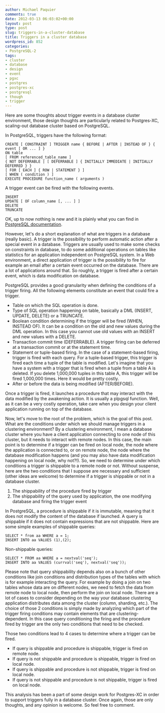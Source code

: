 ```yaml
---
author: Michael Paquier
comments: true
date: 2012-03-13 06:03:02+00:00
layout: post
type: post
slug: triggers-in-a-cluster-database
title: Triggers in a cluster database
wordpress_id: 852
categories:
- PostgreSQL-2
tags:
- cluster
- database
- design
- event
- pgxc
- postgres
- postgres-xc
- postgresql
- though
- trigger
---
```


Here are some thoughts about trigger events in a database cluster environment, those design thoughts are particularly related to Postgres-XC, scaling-out database cluster based on PostgreSQL.

In PostgreSQL, triggers have the following format:

    CREATE [ CONSTRAINT ] TRIGGER name { BEFORE | AFTER | INSTEAD OF } { event [ OR ... ] }
    ON table
    [ FROM referenced_table_name ]
    { NOT DEFERRABLE | [ DEFERRABLE ] { INITIALLY IMMEDIATE | INITIALLY DEFERRED } }
    [ FOR [ EACH ] { ROW | STATEMENT } ]
    [ WHEN ( condition ) ]
    EXECUTE PROCEDURE function_name ( arguments )

A trigger event can be fired with the following events.

    INSERT
    UPDATE [ OF column_name [, ... ] ]
    DELETE
    TRUNCATE

OK, up to now nothing is new and it is plainly what you can find in [PostgreSQL documentation](http://www.postgresql.org/docs/9.1/static/sql-createtrigger.html).

However, let's do a short explanation of what are triggers in a database (really basic). A trigger is the possibility to perform automatic action after a special event in a database. Triggers are usually used to make some checks on constraints in database, to do some additional operations on tables like statistics for an application independent on PostgreSQL system. In a Web environment, a direct application of trigger is the possibility to fire for example an email after a certain event occurred on the database. There are a lot of applications around that. So roughly, a trigger is fired after a certain event, which is data modification on database.

PostgreSQL provides a good granularity when defining the conditions of a trigger firing. All the following elements constitute an event that could fire a trigger.
	
  * Table on which the SQL operation is done.	
  * Type of SQL operation happening on table, basically a DML (INSERT, UPDATE, DELETE) or a TRUNCATE.
  * Boolean condition determining if the trigger will be fired (WHEN, INSTEAD OF). It can be a condition on the old and new values during the DML operation. In this case you cannot use old values with an INSERT and new values with a DELETE.	
  * Transaction commit time (DEFERRABLE). A trigger firing can be deferred at a transaction commit or at the statement time.
  * Statement or tuple-based firing. In the case of a statement-based firing, trigger is fired with each query. For a tuple-based trigger, this trigger is fired each time a tuple of the table is modified. Let's imagine that you have a system with a trigger that is fired when a tuple from a table A is deleted. If you delete 1,000,000 tuples in this table A, this trigger will be fired 1,000,000 times. Here it would be pretty costly.
  * After or before the data is being modified (AFTER/BEFORE).

Once a trigger is fired, it launches a procedure that may interact with the data modified by the awakening action. It is usually a plpgsql function. Well, as it can be a very costly operation, take care when you design your client application running on top of the database.

Now, let's move to the root of the problem, which is the goal of this post. What are the conditions under which we should manage triggers in a clustering environment? By a clustering environment, I mean a database cluster where you have a client application connecting to one node of this cluster, but it needs to interact with remote nodes. In this case, the main point is to determine if a trigger can be fired on local node, the node where the application is connected to, or on remote node, the node where the database modification happens (and you may also have data modification happening on local node, why not?!). So, we need to determine under which conditions a trigger is shippable to a remote node or not.
Without suspense, here are the two conditions that I suppose are necessary and sufficient (other ideas are welcome) to determine if a trigger is shippable or not in a database cluster.

  1. The shippability of the procedure fired by trigger
  2. The shippability of the query used by application, the one modifying database and firing the trigger event

In PostgreSQL, a procedure is shippable if it is immutable, meaning that it does not modify the content of the database if launched. A query is shippable if it does not contain expressions that are not shippable.
Here are some simple examples of shippable queries:

    SELECT * from aa WHERE a = 1;
    INSERT INTO aa VALUES (1),(2);

Non-shippable queries:

    SELECT * FROM aa WHERE a = nextval('seq');
    INSERT INTO aa VALUES (currval('seq'), nextval('seq'));

Please note that query shippability depends also on a bunch of other conditions like join conditions and distribution types of the tables with which is for example interacting the query. For example by doing a join on two tables whose data are on different nodes, we need to fetch the data from remote node to local node, then perform the join on local node. There are a lot of cases to consider depending on the way your database clustering application distributes data among the cluster (column, sharding, etc.).
The choice of those 2 conditions is simply made by analyzing which part of the trigger firing conditions may contain elements that are clustering-dependent. In this case query conditioning the firing and the procedure fired by trigger are the only two conditions that need to be checked.

Those two conditions lead to 4 cases to determine where a trigger can be fired.

  * If query is shippable and procedure is shippable, trigger is fired on remote node.	
  * If query is not shippable and procedure is shippable, trigger is fired on local node.
  * If query is shippable and procedure is not shippable, trigger is fired on local node.
  * If query is not shippable and procedure is not shippable, trigger is fired on local node.

This analysis has been a part of some design work for Postgres-XC in order to support triggers fully in a database cluster.
Once again, those are only thoughts, and any opinion is welcome. So feel free to comment.
